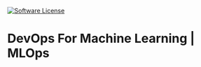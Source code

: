 [![Software License](https://img.shields.io/badge/license-MIT-brightgreen.svg?style=flat-square)](LICENSE)

# DevOps For Machine Learning | MLOps

